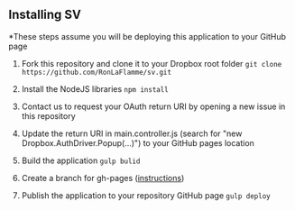 ## Installing SV

*These steps assume you will be deploying this application to your GitHub page

1. Fork this repository and clone it to your Dropbox root folder
`git clone https://github.com/RonLaFlamme/sv.git`

2. Install the NodeJS libraries
`npm install`

3. Contact us to request your OAuth return URI by opening a new issue in this repository

4. Update the return URI in main.controller.js (search for "new Dropbox.AuthDriver.Popup(...)") to your GitHub pages location

4. Build the application
`gulp bulid`

5. Create a branch for gh-pages ([instructions](https://help.github.com/articles/creating-project-pages-manually/]))

5. Publish the application to your repository GitHub page
`gulp deploy`